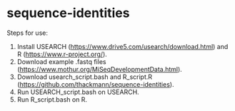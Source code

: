 # sequence-identities

Steps for use:
1)  Install USEARCH (https://www.drive5.com/usearch/download.html) and R (https://www.r-project.org/).
2)  Download example .fastq files (https://www.mothur.org/MiSeqDevelopmentData.html).
3)  Download usearch_script.bash and R_script.R (https://github.com/thackmann/sequence-identities).
4)  Run USEARCH_script.bash on USEARCH.
5)  Run R_script.bash on R.

